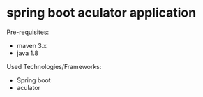 # spring boot aculator application

Pre-requisites:

 - maven 3.x
 - java 1.8


Used Technologies/Frameworks:

 - Spring boot
 - aculator
